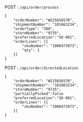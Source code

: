
POST : `/api/order/process`

```
{
    "orderNumber": "W225656570",
    "shipmentNumber": "101663234",
    "orderType": "300",
    "storeNumber": "9735",
    "preferredLocation":"SD-001",
    "orderLines": [{
        "skuNumber": "1000473973",
        "qty": 1
    }]
}
```


POST : `/api/order/directedLocation`

```
{
    "orderNumber": "W225656570",
    "shipmentNumber": "101663234",
    "storeNumber": "9735",
    "partiallyPicked":false
    "preferredLocation":"SD-001",
    "orderLines": [{
        "skuNumber": "1000473973",
    }]
}
```